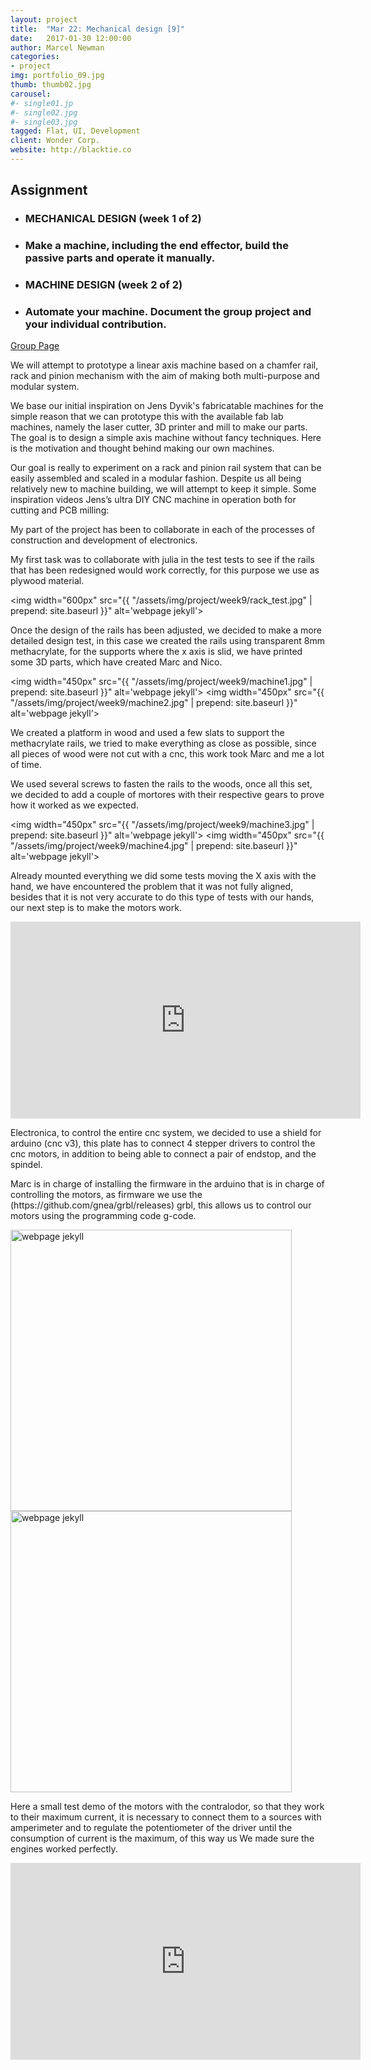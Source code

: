 ```yaml
---
layout: project
title:  "Mar 22: Mechanical design [9]"
date:   2017-01-30 12:00:00
author: Marcel Newman
categories:
- project
img: portfolio_09.jpg
thumb: thumb02.jpg
carousel:
#- single01.jp
#- single02.jpg
#- single03.jpg
tagged: Flat, UI, Development
client: Wonder Corp.
website: http://blacktie.co
---
```

<h2>Assignment</h2>


<ul>
<li>
  <h3>MECHANICAL DESIGN (week 1 of 2)
</h3>
</li>
<li>
  <h3>Make a machine, including the end effector, build the passive parts and operate it manually.
</h3>
</li>
<li>
  <h3>MACHINE DESIGN (week 2 of 2)
</h3>
</li>
<li>
  <h3>Automate your machine. Document the group project and your individual contribution.
</h3>
</li>
</ul>
<p> <a href="http://archive.fabacademy.org/2017/fablabbcn/group/machine/group3/">Group Page</a>

<p>
We will attempt to prototype a linear axis machine based on a chamfer rail, rack and pinion mechanism with the aim of making both multi-purpose and modular system.
</p>
<p>We base our initial inspiration on Jens Dyvik's fabricatable machines for the simple reason that we can prototype this with the available fab lab machines, namely the laser cutter, 3D printer and mill to make our parts. The goal is to design a simple axis machine without fancy techniques. Here is the motivation and thought behind making our own machines.
</p>
<p>Our goal is really to experiment on a rack and pinion rail system that can be easily assembled and scaled in a modular fashion. Despite us all being relatively new to machine building, we will attempt to keep it simple. Some inspiration videos Jens’s ultra DIY CNC machine in operation both for cutting and PCB milling:</p>

<p>My part of the project has been to collaborate in each of the processes of construction and development of electronics.</p>

<p>My first task was to collaborate with julia in the test tests to see if the rails that has been redesigned would work correctly, for this purpose we use as plywood material.</p>


<div class="col-xs-10 col-xs-offset-2 ">

<img width="600px" src="{{ "/assets/img/project/week9/rack_test.jpg" | prepend: site.baseurl }}" alt='webpage jekyll'>

</div>

<p>Once the design of the rails has been adjusted, we decided to make a more detailed design test, in this case we created the rails using transparent 8mm methacrylate, for the supports where the x axis is slid, we have printed some 3D parts, which have created Marc and Nico.</p>

<div class="col-xs-12 ">

<img width="450px" src="{{ "/assets/img/project/week9/machine1.jpg" | prepend: site.baseurl }}" alt='webpage jekyll'>
<img width="450px" src="{{ "/assets/img/project/week9/machine2.jpg" | prepend: site.baseurl }}" alt='webpage jekyll'>

</div>

<p>We created a platform in wood and used a few slats to support the methacrylate rails, we tried to make everything as close as possible, since all pieces of wood were not cut with a cnc, this work took Marc and me a lot of time.</p>
<p>We used several screws to fasten the rails to the woods, once all this set, we decided to add a couple of mortores with their respective gears to prove how it worked as we expected.</p>

<div class="col-xs-12 ">

<img width="450px" src="{{ "/assets/img/project/week9/machine3.jpg" | prepend: site.baseurl }}" alt='webpage jekyll'>
<img width="450px" src="{{ "/assets/img/project/week9/machine4.jpg" | prepend: site.baseurl }}" alt='webpage jekyll'>

</div>

<p>Already mounted everything we did some tests moving the X axis with the hand, we have encountered the problem that it was not fully aligned, besides that it is not very accurate to do this type of tests with our hands, our next step is to make the motors work.</p>
<div class="col-xs-10 col-xs-offset-2 ">
	<iframe width="560" height="315" src="https://www.youtube.com/embed/3VMG2U9gFwA" frameborder="0" allowfullscreen></iframe>
</div>

<p>
Electronica, to control the entire cnc system, we decided to use a shield for arduino (cnc v3), this plate has to connect 4 stepper drivers to control the cnc motors, in addition to being able to connect a pair of endstop, and the spindel.</p>

<p>Marc is in charge of installing the firmware in the arduino that is in charge of controlling the motors, as firmware we use the (https://github.com/gnea/grbl/releases) grbl, this allows us to control our motors using the programming code g-code.</p>

<div class="col-xs-12 ">
	<img width="450px" src="{{ "/assets/img/project/week9/pololu.jpg" | prepend: site.baseurl }}" alt='webpage jekyll'>
	<img width="450px" src="{{ "/assets/img/project/week9/arduino_cnc_v3.jpg" | prepend: site.baseurl }}" alt='webpage jekyll'>
</div>

<p>Here a small test demo of the motors with the contralodor, so that they work to their maximum current, it is necessary to connect them to a sources with amperimeter and to regulate the potentiometer of the driver until the consumption of current is the maximum, of this way us We made sure the engines worked perfectly.</p>

<div class="col-xs-10 col-xs-offset-2 ">
	<iframe width="560" height="315" src="https://www.youtube.com/embed/PJPHdUUVjU0" frameborder="0" allowfullscreen></iframe>
</div>

